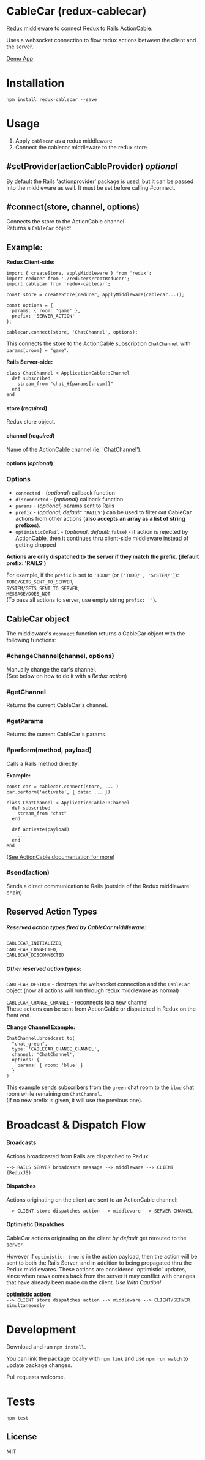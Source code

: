 # CableCar (redux-cablecar)

[Redux middleware](http://redux.js.org/docs/api/applyMiddleware.html) to connect [Redux](http://redux.js.org/) to [Rails ActionCable](http://edgeguides.rubyonrails.org/action_cable_overview.html).  

Uses a websocket connection to flow redux actions between the client and the server.  

[Demo App](https://github.com/ndhays/redux-cablecar-Rails-Demo-App)

# Installation
`npm install redux-cablecar --save`

# Usage
1. Apply `cablecar` as a redux middleware
2. Connect the cablecar middleware to the redux store

## #setProvider(actionCableProvider) *optional*
By default the Rails 'actionprovider' package is used, but it can be passed into the middleware as well. It must be set before calling #connect.

## #connect(store, channel, options)
Connects the store to the ActionCable channel   
Returns a `CableCar` object

## Example:
**Redux Client-side:**
```js6
import { createStore, applyMiddleware } from 'redux';
import reducer from './reducers/rootReducer';
import cablecar from 'redux-cablecar';

const store = createStore(reducer, applyMiddleware(cablecar...));

const options = {
  params: { room: 'game' },
  prefix: 'SERVER_ACTION'
};

cablecar.connect(store, 'ChatChannel', options);
```
This connects the store to the ActionCable subscription `ChatChannel` with `params[:room] = "game"`.  


**Rails Server-side:**
```rubyonrails
class ChatChannel < ApplicationCable::Channel
  def subscribed
    stream_from "chat_#{params[:room]}"
  end
end
```
#### store (*required*)  
Redux store object.  

#### channel (*required*)  
Name of the ActionCable channel (ie. 'ChatChannel').  

#### options (*optional*)  

### Options  
- `connected` - (*optional*) callback function  
- `disconnected` - (*optional*) callback function  
- `params` - (*optional*) params sent to Rails  
- `prefix` - (*optional*, *default:* `'RAILS'`) can be used to filter out CableCar actions from other actions (**also accepts an array as a list of string prefixes**).  
- `optimisticOnFail` - (*optional*, *default:* `false`) - if action is rejected by ActionCable, then it continues thru client-side middleware instead of getting dropped

**Actions are only dispatched to the server if they match the prefix. (default prefix: 'RAILS')**  

For example, if the `prefix` is set to `'TODO'` (or `['TODO/', 'SYSTEM/']`):  
`TODO/GETS_SENT_TO_SERVER`,  
`SYSTEM/GETS_SENT_TO_SERVER`,  
`MESSAGE/DOES_NOT`  
(To pass all actions to server, use empty string `prefix: ''`).

## CableCar object
The middleware's `#connect` function returns a CableCar object with the following functions:

### #changeChannel(channel, options)
Manually change the car's channel.  
(See below on how to do it with a *Redux action*)

### #getChannel
Returns the current CableCar's channel.

### #getParams
Returns the current CableCar's params.

### #perform(method, payload)
Calls a Rails method directly.

**Example:**
```js6
const car = cablecar.connect(store, ... )
car.perform('activate', { data: ... })
```
```rubyonrails
class ChatChannel < ApplicationCable::Channel
  def subscribed
    stream_from "chat"
  end

  def activate(payload)
    ...
  end
end
```
([See ActionCable documentation for more](http://edgeguides.rubyonrails.org/action_cable_overview.html))

### #send(action)
Sends a direct communication to Rails (outside of the Redux middleware chain)

## Reserved Action Types
##### Reserved action types fired by CableCar middleware:
`CABLECAR_INITIALIZED`,  
`CABLECAR_CONNECTED`,  
`CABLECAR_DISCONNECTED`  

##### Other reserved action types:
`CABLECAR_DESTROY` - destroys the websocket connection and the `CableCar`
  object (now all actions will run through redux middleware as normal)  

`CABLECAR_CHANGE_CHANNEL` - reconnects to a new channel  
These actions can be sent from ActionCable or dispatched in Redux on the front end.  

**Change Channel Example:**  
```rubyonrails
ChatChannel.broadcast_to(
  "chat_green",
  type: 'CABLECAR_CHANGE_CHANNEL',
  channel: 'ChatChannel',
  options: {
    params: { room: 'blue' }
  }
)
```

This example sends subscribers from the `green` chat room to the `blue` chat room while remaining on `ChatChannel`.  
(If no new prefix is given, it will use the previous one).  

# Broadcast & Dispatch Flow
#### Broadcasts
Actions broadcasted from Rails are dispatched to Redux:

`--> RAILS SERVER broadcasts message --> middleware --> CLIENT (ReduxJS) `

#### Dispatches
Actions originating on the client are sent to an ActionCable channel:

`--> CLIENT store dispatches action --> middleware --> SERVER CHANNEL`

#### Optimistic Dispatches
CableCar actions originating on the client *by default* get rerouted to the server.

However if `optimistic: true` is in the action payload, then the action will be sent to both the Rails Server, and in addition to being propagated thru the Redux middlewares. These actions are considered 'optimistic' updates, since when news comes back from the server it may conflict with changes that have already been made on the client. *Use With Caution!*

**optimistic action:**  
`--> CLIENT store dispatches action --> middleware --> CLIENT/SERVER simultaneously`

# Development
Download and run `npm install`.  

You can link the package locally with `npm link` and use `npm run watch` to update package changes.  

Pull requests welcome.

# Tests
`npm test`

## License

MIT

